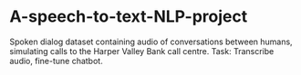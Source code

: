 # A-speech-to-text-NLP-project
Spoken dialog dataset containing audio of conversations between humans, simulating calls to the Harper Valley Bank call centre.  Task: Transcribe audio, fine-tune chatbot. 
